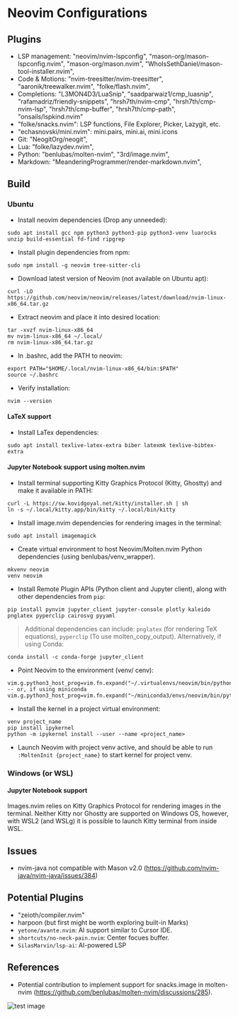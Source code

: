 # Neovim Configurations

## Plugins
- LSP management: "neovim/nvim-lspconfig", "mason-org/mason-lspconfig.nvim", "mason-org/mason.nvim", "WhoIsSethDaniel/mason-tool-installer.nvim",
- Code & Motions: "nvim-treesitter/nvim-treesitter", "aaronik/treewalker.nvim", "folke/flash.nvim",
- Completions: "L3MON4D3/LuaSnip", "saadparwaiz1/cmp_luasnip", "rafamadriz/friendly-snippets", "hrsh7th/nvim-cmp", "hrsh7th/cmp-nvim-lsp", "hrsh7th/cmp-buffer", "hrsh7th/cmp-path", "onsails/lspkind.nvim"
- "folke/snacks.nvim": LSP functions, File Explorer, Picker, Lazygit, etc.
- "echasnovski/mini.nvim": mini.pairs, mini.ai, mini.icons
- Git: "NeogitOrg/neogit",
- Lua: "folke/lazydev.nvim",
- Python: "benlubas/molten-nvim", "3rd/image.nvim",
- Markdown: "MeanderingProgrammer/render-markdown.nvim",

## Build

### Ubuntu
- Install neovim dependencies (Drop any unneeded):
```
sudo apt install gcc npm python3 python3-pip python3-venv luarocks unzip build-essential fd-find ripgrep
```
- Install plugin dependencies from npm:
```
sudo npm install -g neovim tree-sitter-cli
```
- Download latest version of Neovim (not available on Ubuntu apt):
```
curl -LO https://github.com/neovim/neovim/releases/latest/download/nvim-linux-x86_64.tar.gz
```
- Extract neovim and place it into desired location:
```
tar -xvzf nvim-linux-x86_64
mv nvim-linux-x86_64 ~/.local/
rm nvim-linux-x86_64.tar.gz
```
- In .bashrc, add the PATH to neovim:
```
export PATH="$HOME/.local/nvim-linux-x86_64/bin:$PATH"
source ~/.bashrc
```
- Verify installation:
```
nvim --version
```

#### LaTeX support
- Install LaTex dependencies:
```
sudo apt install texlive-latex-extra biber latexmk texlive-bibtex-extra
```

#### Jupyter Notebook support using molten.nvim
- Install terminal supporting Kitty Graphics Protocol (Kitty, Ghostty) and make it available in PATH:
```
curl -L https://sw.kovidgoyal.net/kitty/installer.sh | sh
ln -s ~/.local/kitty.app/bin/kitty ~/.local/bin/kitty
```
- Install image.nvim dependencies for rendering images in the terminal:
```
sudo apt install imagemagick
```
- Create virtual environment to host Neovim/Molten.nvim Python dependencies (using benlubas/venv_wrapper).
```
mkvenv neovim
venv neovim
```
- Install Remote Plugin APIs (Python client and Jupyter client), along with other dependencies from `pip`:
```
pip install pynvim jupyter_client jupyter-console plotly kaleido pnglatex pyperclip cairosvg pyyaml
```
> Additional dependencies can include: `pnglatex` (for rendering TeX equations), `pyperclip` (To use molten_copy_output).
>Alternatively, if using Conda:
```
conda install -c conda-forge jupyter_client
```
- Point Neovim to the environment (venv/ cenv):
```
vim.g.python3_host_prog=vim.fn.expand("~/.virtualenvs/neovim/bin/python3")
-- or, if using miniconda
vim.g.python3_host_prog=vim.fn.expand("~/miniconda3/envs/neovim/bin/python")
```
- Install the kernel in a project virtual environment:
```
venv project_name
pip install ipykernel
python -m ipykernel install --user --name <project_name>
```
- Launch Neovim with project venv active, and should be able to run `:MoltenInit {project_name}` to start kernel for project venv.

### Windows (or WSL)
#### Jupyter Notebook support
Images.nvim relies on Kitty Graphics Protocol for rendering images in the terminal.
Neither Kitty nor Ghostty are supported on Windows OS, however, with WSL2 (and WSLg) it is possible to launch Kitty terminal from inside WSL.

## Issues
- nvim-java not compatible with Mason v2.0 (https://github.com/nvim-java/nvim-java/issues/384)

## Potential Plugins
- "zeioth/compiler.nvim"
- harpoon (but first might be worth exploring built-in Marks)
- `yetone/avante.nvim`: AI support similar to Cursor IDE.
- `shortcuts/no-neck-pain.nvim`: Center focues buffer.
- `SilasMarvin/lsp-ai`: AI-powered LSP

## References
- Potential contribution to implement support for snacks.image in molten-nvim (https://github.com/benlubas/molten-nvim/discussions/285).

![test image](ss.png)
